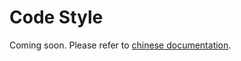 # Code Style

Coming soon. Please refer to [chinese documentation](https://mmyolo.readthedocs.io/zh_CN/latest/community/code_style.html).
